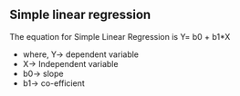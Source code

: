 ## Simple linear regression
The equation for Simple Linear Regression is Y= b0 + b1*X
- where, Y-> dependent variable
- X-> Independent variable
- b0-> slope
- b1-> co-efficient

